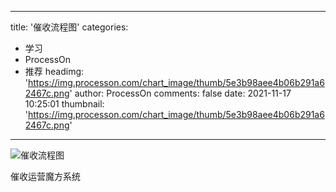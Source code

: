 
---
title: '催收流程图'
categories: 
 - 学习
 - ProcessOn
 - 推荐
headimg: 'https://img.processon.com/chart_image/thumb/5e3b98aee4b06b291a62467c.png'
author: ProcessOn
comments: false
date: 2021-11-17 10:25:01
thumbnail: 'https://img.processon.com/chart_image/thumb/5e3b98aee4b06b291a62467c.png'
---

<div>   
<img class="thumb" alt="催收流程图" src="https://img.processon.com/chart_image/thumb/5e3b98aee4b06b291a62467c.png" referrerpolicy="no-referrer">
<p>催收运营魔方系统</p>  
</div>
            